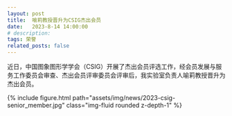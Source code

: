 ```yaml
---
layout: post
title:  喻莉教授晋升为CSIG杰出会员
date:   2023-8-14 14:00:00
# description:
tags: 荣誉
related_posts: false
---
```


近日，中国图象图形学学会（CSIG）开展了杰出会员评选工作，经会员发展与服务工作委员会审查、杰出会员评审委员会评审后，我实验室负责人喻莉教授晋升为杰出会员。

<div class="row mt-3">
    <div class="col-sm mt-3 mt-md-0">
        {% include figure.html path="assets/img/news/2023-csig-senior_member.jpg" class="img-fluid rounded z-depth-1" %}
    </div>
</div>